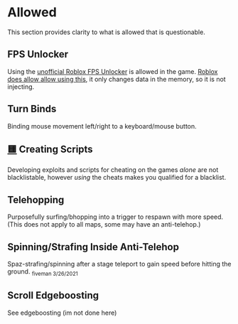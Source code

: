 # Allowed
This section provides clarity to what is allowed that is questionable.

## FPS Unlocker
Using the [unofficial Roblox FPS Unlocker](https://github.com/axstin/rbxfpsunlocker) is allowed in the game. [Roblox does allow allow using this](https://devforum.roblox.com/t/does-roblox-allow-the-use-of-fps-unlockers/486458/2), it only changes data in the memory, so it is not injecting.

## Turn Binds
Binding mouse movement left/right to a keyboard/mouse button.

## [🟨](https://github.com/insyri/strafes.net-moderation-document-draft/blob/main/moderator-decision-tables.md#creating-scripts) Creating Scripts
Developing exploits and scripts for cheating on the games *alone* are not blacklistable, however *using* the cheats makes you qualified for a blacklist.

## Telehopping
Purposefully surfing/bhopping into a trigger to respawn with more speed. (This does not apply to all maps, some may have an anti-telehop.)

## Spinning/Strafing Inside Anti-Telehop
Spaz-strafing/spinning after a stage teleport to gain speed before hitting the ground.
<sub>fiveman 3/26/2021<sub>

## Scroll Edgeboosting
See edgeboosting (im not done here)


